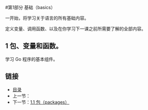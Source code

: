 #第1部分 基础（basics）

一开始，将学习关于语言的所有基础内容。

定义变量、调用函数、以及在你学习下一课之前所需要了解的全部内容。

## 1 包、变量和函数。

学习 Go 程序的基本组件。

## 链接
* [目录](https://github.com/alphaeye/go-zh/blob/master/tour/directory.md)
* 上一节：
* 下一节：[1.1 包（packages）](https://github.com/alphaeye/go-zh/blob/master/tour/01.01.md)
